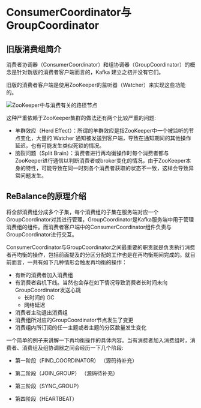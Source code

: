 # ConsumerCoordinator与GroupCoordinator

## 旧版消费组简介
消费者协调器（ConsumerCoordinator）和组协调器（GroupCoordinator）的概念是针对新版的消费者客户端而言的，Kafka 建立之初并没有它们。

旧版的消费者客户端是使用ZooKeeper的监听器（Watcher）来实现这些功能的。

![ZooKeeper中与消费有关的路径节点](./img/ConsumerCoordinator与GroupCoordinator_images/kafka-old-client-zk.png)

这种严重依赖于ZooKeeper集群的做法还有两个比较严重的问题:
- 羊群效应（Herd Effect）：所谓的羊群效应是指ZooKeeper中一个被监听的节点变化，大量的 Watcher 通知被发送到客户端，导致在通知期间的其他操作延迟，也有可能发生类似死锁的情况。
- 脑裂问题（Split Brain）：消费者进行再均衡操作时每个消费者都与ZooKeeper进行通信以判断消费者或broker变化的情况，由于ZooKeeper本身的特性，可能导致在同一时刻各个消费者获取的状态不一致，这样会导致异常问题发生。

## ReBalance的原理介绍
将全部消费组分成多个子集，每个消费组的子集在服务端对应一个GroupCoordinator对其进行管理，GroupCoordinator是Kafka服务端中用于管理消费组的组件。而消费者客户端中的ConsumerCoordinator组件负责与GroupCoordinator进行交互。

ConsumerCoordinator与GroupCoordinator之间最重要的职责就是负责执行消费者再均衡的操作，包括前面提及的分区分配的工作也是在再均衡期间完成的。就目前而言，一共有如下几种情形会触发再均衡的操作：
- 有新的消费者加入消费组
- 有消费者宕机下线。当然也会存在如下情况导致消费者长时间未向GroupCoordinator发送心跳
    - 长时间的 GC
    - 网络延迟
- 消费者主动退出消费组
- 消费组所对应的GroupCoordinator节点发生了变更
- 消费组内所订阅的任一主题或者主题的分区数量发生变化

一个简单的例子来讲解一下再均衡操作的具体内容。当有消费者加入消费组时，消费者、消费组及组协调器之间会经历一下几个阶段:
- 第一阶段（FIND_COORDINATOR）
（源码待补充） 

- 第二阶段（JOIN_GROUP）
（源码待补充） 

- 第三阶段（SYNC_GROUP）

- 第四阶段（HEARTBEAT）



